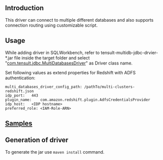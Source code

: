 ## Introduction
This driver can connect to multiple different databases and also supports connection routing using customizable script.
## Usage
While adding driver in SQLWorkbench, refer to tensult-multidb-jdbc-drvier-*.jar file inside the target folder 
and select "[com.tensult.jdbc.MultiDatabasesDriver](https://github.com/tensult/multidb-jdbc-driver/blob/master/src/main/java/com/tensult/jdbc/MultiDatabasesDriver.java)" as Driver class name. 

Set following values as extend properties for Redshift with ADFS authentication:
```
multi_databases_driver_config_path:	/pathTo/multi-clusters-redshift.json
idp_port:	443
plugin_name:	com.amazon.redshift.plugin.AdfsCredentialsProvider
idp_host:	<IDP hostname>
preferred_role:	<IAM-Role-ARN>
```
## [Samples](https://github.com/tensult/multidb-jdbc-driver/tree/master/src/main/java/com/tensult/samples)

## Generation of driver
To generate the jar use `maven install` command.
